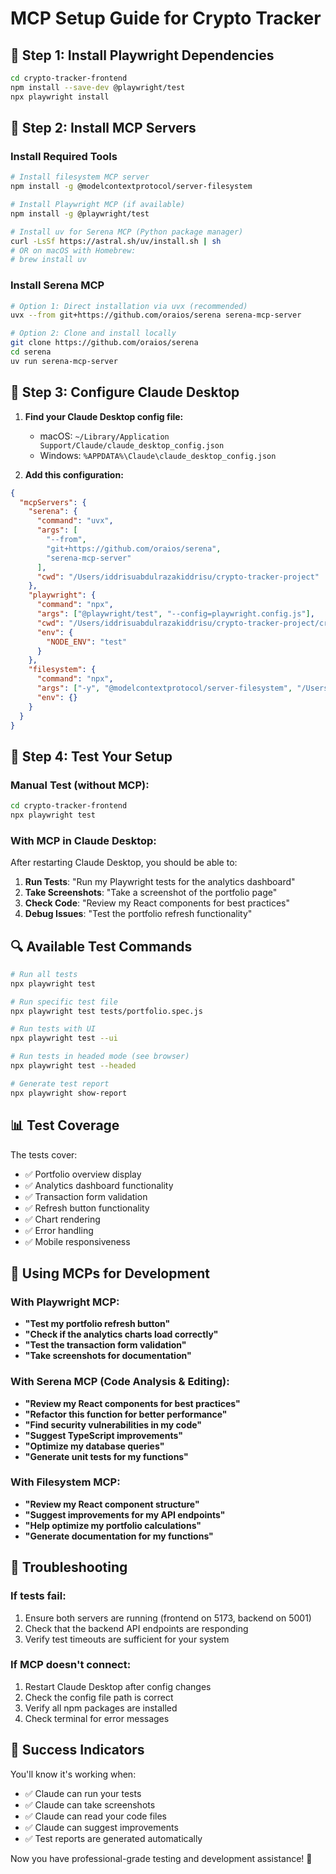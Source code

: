 # MCP Setup Guide for Crypto Tracker

## 🚀 Step 1: Install Playwright Dependencies

```bash
cd crypto-tracker-frontend
npm install --save-dev @playwright/test
npx playwright install
```

## 🔧 Step 2: Install MCP Servers

### Install Required Tools
```bash
# Install filesystem MCP server
npm install -g @modelcontextprotocol/server-filesystem

# Install Playwright MCP (if available)
npm install -g @playwright/test

# Install uv for Serena MCP (Python package manager)
curl -LsSf https://astral.sh/uv/install.sh | sh
# OR on macOS with Homebrew:
# brew install uv
```

### Install Serena MCP
```bash
# Option 1: Direct installation via uvx (recommended)
uvx --from git+https://github.com/oraios/serena serena-mcp-server

# Option 2: Clone and install locally
git clone https://github.com/oraios/serena
cd serena
uv run serena-mcp-server
```

## 📱 Step 3: Configure Claude Desktop

1. **Find your Claude Desktop config file:**
   - macOS: `~/Library/Application Support/Claude/claude_desktop_config.json`
   - Windows: `%APPDATA%\Claude\claude_desktop_config.json`

2. **Add this configuration:**

```json
{
  "mcpServers": {
    "serena": {
      "command": "uvx",
      "args": [
        "--from",
        "git+https://github.com/oraios/serena",
        "serena-mcp-server"
      ],
      "cwd": "/Users/iddrisuabdulrazakiddrisu/crypto-tracker-project"
    },
    "playwright": {
      "command": "npx",
      "args": ["@playwright/test", "--config=playwright.config.js"],
      "cwd": "/Users/iddrisuabdulrazakiddrisu/crypto-tracker-project/crypto-tracker-frontend",
      "env": {
        "NODE_ENV": "test"
      }
    },
    "filesystem": {
      "command": "npx",
      "args": ["-y", "@modelcontextprotocol/server-filesystem", "/Users/iddrisuabdulrazakiddrisu/crypto-tracker-project"],
      "env": {}
    }
  }
}
```

## 🧪 Step 4: Test Your Setup

### Manual Test (without MCP):
```bash
cd crypto-tracker-frontend
npx playwright test
```

### With MCP in Claude Desktop:
After restarting Claude Desktop, you should be able to:

1. **Run Tests**: "Run my Playwright tests for the analytics dashboard"
2. **Take Screenshots**: "Take a screenshot of the portfolio page"
3. **Check Code**: "Review my React components for best practices"
4. **Debug Issues**: "Test the portfolio refresh functionality"

## 🔍 Available Test Commands

```bash
# Run all tests
npx playwright test

# Run specific test file
npx playwright test tests/portfolio.spec.js

# Run tests with UI
npx playwright test --ui

# Run tests in headed mode (see browser)
npx playwright test --headed

# Generate test report
npx playwright show-report
```

## 📊 Test Coverage

The tests cover:
- ✅ Portfolio overview display
- ✅ Analytics dashboard functionality
- ✅ Transaction form validation
- ✅ Refresh button functionality
- ✅ Chart rendering
- ✅ Error handling
- ✅ Mobile responsiveness

## 🎯 Using MCPs for Development

### With Playwright MCP:
- **"Test my portfolio refresh button"**
- **"Check if the analytics charts load correctly"**
- **"Test the transaction form validation"**
- **"Take screenshots for documentation"**

### With Serena MCP (Code Analysis & Editing):
- **"Review my React components for best practices"**
- **"Refactor this function for better performance"**
- **"Find security vulnerabilities in my code"**
- **"Suggest TypeScript improvements"**
- **"Optimize my database queries"**
- **"Generate unit tests for my functions"**

### With Filesystem MCP:
- **"Review my React component structure"**
- **"Suggest improvements for my API endpoints"**
- **"Help optimize my portfolio calculations"**
- **"Generate documentation for my functions"**

## 🚨 Troubleshooting

### If tests fail:
1. Ensure both servers are running (frontend on 5173, backend on 5001)
2. Check that the backend API endpoints are responding
3. Verify test timeouts are sufficient for your system

### If MCP doesn't connect:
1. Restart Claude Desktop after config changes
2. Check the config file path is correct
3. Verify all npm packages are installed
4. Check terminal for error messages

## 🎉 Success Indicators

You'll know it's working when:
- ✅ Claude can run your tests
- ✅ Claude can take screenshots
- ✅ Claude can read your code files
- ✅ Claude can suggest improvements
- ✅ Test reports are generated automatically

Now you have professional-grade testing and development assistance! 🚀